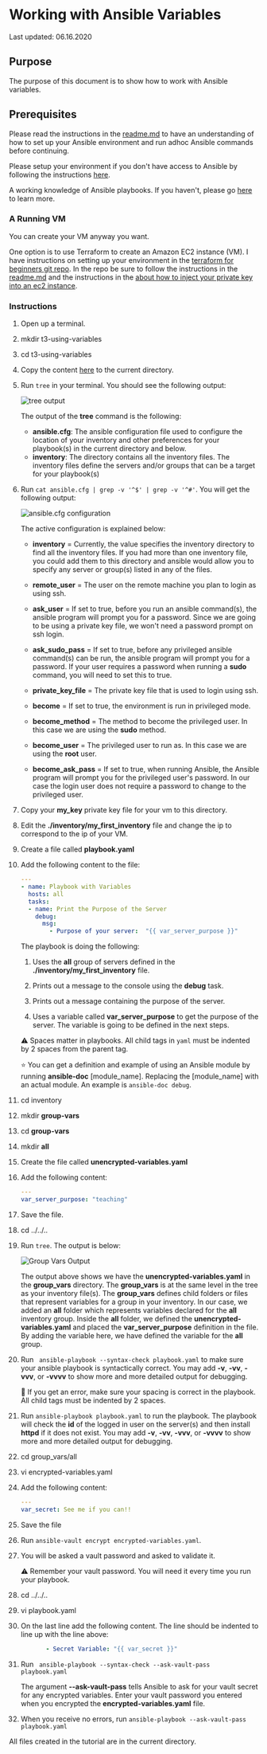# Working with Ansible Variables

Last updated: 06.16.2020

## Purpose

The purpose of this document is to show how to work with Ansible variables.

## Prerequisites

Please read the instructions in the [readme.md](../t1-getting-started/readme.md)
to have an understanding of how to set up your Ansible environment
and run adhoc Ansible commands before continuing.

Please setup your environment if you don't have access to Ansible by
following the instructions [here](../t1-getting-started/readme.md).

A working knowledge of Ansible playbooks.  If you haven't, please go
[here](../t2-using-playbooks) to learn more.

### A Running VM

You can create your VM anyway you want.

One option is to use Terraform to create an Amazon EC2 instance (VM).
I have instructions on setting up your environment in the
[terraform for beginners git repo](https://github.com/bretmullinix/terraform-for-beginners/tree/master/t1-getting-started).
In the repo be sure to follow the instructions in the
[readme.md](https://github.com/bretmullinix/terraform-for-beginners/tree/master/t1-getting-started/readme.md)
and the instructions in the
[ about how to inject your private key into an ec2 instance](https://github.com/bretmullinix/terraform-for-beginners/tree/master/t3-injecting-your-ssh-key-into-ec2-instance).


### Instructions

1. Open up a terminal.
1. mkdir t3-using-variables
1. cd t3-using-variables
1. Copy the content [here](../t1-getting-started) to the current directory.
1. Run `tree` in your terminal.  You should see the following output:

    ![tree output](../images/getting-started-with-playbooks-initial-dir-tree-structure.png)

    The output of the **tree** command is the following:
    
    - **ansible.cfg**: The ansible configuration file used to configure
    the location of your inventory and other preferences for your playbook(s)
    in the current directory and below.
    - **inventory**: The directory contains all the inventory files.
     The inventory files define the servers and/or groups
     that can be a target for your playbook(s)
    
1.  Run `cat ansible.cfg | grep -v '^$' | grep -v '^#'`.  You will get
the following output:

    ![ansible.cfg configuration](../images/getting-started-with-playbooks-ansible-cfg-contents.png)

    The active configuration is explained below:
    
      - **inventory** = Currently, the value specifies the inventory directory to
        find all the inventory files.  If you had more than one
        inventory file, you could add them to this directory and ansible
        would allow you to specify any server or group(s)
        listed in any of the files.
        
      - **remote_user** = The user on the remote machine you
        plan to login as using ssh.
        
      - **ask_user** = If set to true, before you run an ansible command(s),
        the ansible program will prompt you for a password.  Since we are going to
        be using a private key file, we won't need a password prompt on ssh
        login.
        
      - **ask_sudo_pass** = If set to true, before any privileged ansible
        command(s) can be run, the ansible program
        will prompt you for a password. If your user requires a
        password when running a **sudo** command, 
        you will need to set this to true.
        
      - **private_key_file** = The private key file that is used to login using
        ssh.
      
      - **become** = If set to true, the environment is run in privileged mode.
      
      - **become_method** = The method to become the privileged user.  In
      this case we are using the **sudo** method.
      
      - **become_user** = The privileged user to run as.  In this case
      we are using the **root** user.
      
      - **become_ask_pass** = If set to true, when running Ansible, the
      Ansible program will prompt you for the privileged user's password.  In our
      case the login user does not require a password to change to the
      privileged user.

1. Copy your **my_key** private key file for your vm to this directory.
1. Edit the **./inventory/my_first_inventory** file and change the ip to
correspond to the ip of your VM.
1. Create a file called **playbook.yaml**
1. Add the following content to the file:

    ```yaml
   ---
   - name: Playbook with Variables
      hosts: all
      tasks:
      - name: Print the Purpose of the Server
        debug:
          msg:
            - Purpose of your server:  "{{ var_server_purpose }}"
   ```
   
   The playbook is doing the following:
   
   1. Uses the **all** group of servers defined
   in the **./inventory/my_first_inventory** file.
   
   1. Prints out a message to the console using the **debug** task.
   
   1. Prints out a message containing the purpose of the server.
   
   1.  Uses a variable called **var_server_purpose** to get the purpose
   of the server.  The variable is going to be defined in the next steps.
   
   :warning: Spaces matter in playbooks.  All child tags in `yaml` must
   be indented by 2 spaces from the parent tag.
   
   :star: You can get a definition and example of using an Ansible module
   by running **ansible-doc** [module_name].  Replacing the [module_name]
   with an actual module.  An example is `ansible-doc debug`.

1. cd inventory
1. mkdir **group-vars**
1. cd **group-vars**
1. mkdir **all**
1. Create the file called **unencrypted-variables.yaml**
1. Add the following content:

    ```yaml
    ---
    var_server_purpose: "teaching"
   ```

1. Save the file.

1. cd ../../..

1. Run `tree`.  The output is below:

    ![Group Vars Output](../images/group-vars-unencrypted.png)
    
    The output above shows we have the **unencrypted-variables.yaml** in
    the **group_vars** directory.  The **group_vars** is at the same
    level in the tree as your inventory file(s).  The **group_vars**
    defines child folders or files that represent variables for a
    group in your inventory.  In our case, we added an **all** folder
    which represents variables declared for the **all** inventory group.
    Inside the **all** folder, we defined the **unencrypted-variables.yaml**
    and placed the **var_server_purpose** definition in the file.  By adding
    the variable here, we have defined the variable for the **all** group.

1. Run ` ansible-playbook --syntax-check playbook.yaml` to make
sure your ansible playbook is syntactically correct.  You may add **-v**,
**-vv**, **-vvv**, or **-vvvv** to show more and more detailed output for
debugging. 

    :eyes: If you get an error, make sure your spacing is correct in
    the playbook.  All child tags must be indented by 2 spaces.

1. Run `ansible-playbook playbook.yaml` to run the playbook.  The
playbook will check the **id** of the logged in user on the server(s) and then
install **httpd** if it does not exist.  You may add **-v**, **-vv**, **-vvv**,
or **-vvvv** to show more and more detailed output for debugging.

1. cd group_vars/all
1. vi encrypted-variables.yaml
1. Add the following content:

    ```yaml
    ---
    var_secret: See me if you can!!
    ```
1. Save the file

1. Run `ansible-vault encrypt encrypted-variables.yaml`.

1. You will be asked a vault password and asked to validate it.

    :warning: Remember your vault password.  You will need it
    every time you run your playbook.

1. cd ../../..

1. vi playbook.yaml
1. On the last line add the following content.
The line should be indented to line up with the line above:

    ```yaml
           - Secret Variable: "{{ var_secret }}"
   ```
  
1. Run ` ansible-playbook --syntax-check --ask-vault-pass playbook.yaml` 

    The argument **--ask-vault-pass** tells Ansible to ask for your vault
    secret for any encrypted variables.  Enter your vault password you
    entered when you encrypted the **encrypted-variables.yaml** file.

1. When you receive no errors, run
`ansible-playbook --ask-vault-pass playbook.yaml`

All files created in the tutorial are in the current directory.